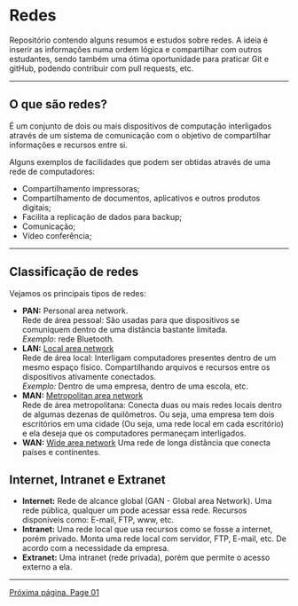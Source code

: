 # Redes

Repositório contendo alguns resumos e estudos sobre redes.
A ideia é inserir as informações numa ordem lógica e compartilhar com outros estudantes, sendo também uma ótima oportunidade para praticar Git e gitHub, podendo contribuir com pull requests, etc.

* * *
## O que são redes?

É um conjunto de dois ou mais dispositivos de computação interligados através de um sistema de comunicação com o objetivo de compartilhar informações e recursos entre si.

Alguns exemplos de facilidades que podem ser obtidas através de uma rede de computadores:

* Compartilhamento impressoras;
* Compartilhamento de documentos, aplicativos e outros produtos digitais;
* Facilita a replicação de dados para backup;
* Comunicação;
* Vídeo conferência;

* * *
## Classificação de redes 

Vejamos os principais tipos de redes:

* **PAN:** Personal area network.  
Rede de área pessoal: São usadas para que dispositivos se comuniquem dentro de uma distância bastante limitada.  
*Exemplo*: rede Bluetooth.
* **LAN:** [Local area network](lan)  
Rede de área local: Interligam computadores presentes dentro de um mesmo espaço físico. Compartilhando arquivos e recursos entre os dispositivos ativamente conectados.  
*Exemplo:* Dentro de uma empresa, dentro de uma escola, etc. 
* **MAN:**  [Metropolitan area network](man)  
Rede de área metropolitana: Conecta duas ou mais redes locais dentro de algumas dezenas de quilômetros. Ou seja, uma empresa tem dois escritórios em uma cidade (Ou seja, uma rede local em cada escritório) e ela deseja que os computadores permaneçam interligados.
* **WAN:** [Wide area network](man)
Uma rede de longa distância que conecta países e continentes.


## Internet, Intranet e Extranet

* **Internet:** Rede de alcance global (GAN - Global area Network). Uma rede pública, qualquer um pode acessar essa rede. Recursos disponíveis como: E-mail, FTP, www, etc.
* **Intranet:** Uma rede local que usa recursos como se fosse a internet, porém privado. Monta uma rede local com servidor, FTP, E-mail, etc. De acordo com a necessidade da empresa.
* **Extranet:** Uma intranet (rede privada), porém que permite o acesso externo a ela.

* * *
[Próxima página. Page 01](Page%2001/readme.md)

[lan]: https://youtu.be/efGBoJ-f_2Y?t=540
[man]: https://youtu.be/efGBoJ-f_2Y?t=678
